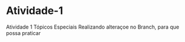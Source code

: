# Atividade-1
Atividade 1 Tópicos Especiais
Realizando alteraçoe no Branch, para que possa praticar
